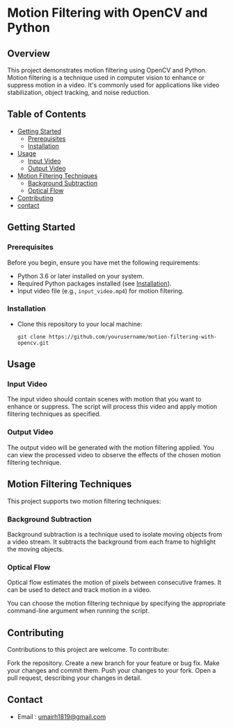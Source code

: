 # Motion Filtering with OpenCV and Python

## Overview

This project demonstrates motion filtering using OpenCV and Python. Motion filtering is a technique used in computer vision to enhance or suppress motion in a video. It's commonly used for applications like video stabilization, object tracking, and noise reduction.

## Table of Contents

- [Getting Started](#getting-started)
  - [Prerequisites](#prerequisites)
  - [Installation](#installation)
- [Usage](#usage)
  - [Input Video](#input-video)
  - [Output Video](#output-video)
- [Motion Filtering Techniques](#motion-filtering-techniques)
  - [Background Subtraction](#background-subtraction)
  - [Optical Flow](#optical-flow)
- [Contributing](#contributing)
- [contact](#contact)

## Getting Started

### Prerequisites

Before you begin, ensure you have met the following requirements:

- Python 3.6 or later installed on your system.
- Required Python packages installed (see [Installation](#installation)).
- Input video file (e.g., `input_video.mp4`) for motion filtering.

### Installation

-  Clone this repository to your local machine:

   ```shell
   git clone https://github.com/yourusername/motion-filtering-with-opencv.git
   ```

## Usage

### Input Video

The input video should contain scenes with motion that you want to enhance or suppress. The script will process this video and apply motion filtering techniques as specified.

### Output Video

The output video will be generated with the motion filtering applied. You can view the processed video to observe the effects of the chosen motion filtering technique.

## Motion Filtering Techniques

This project supports two motion filtering techniques:

### Background Subtraction

Background subtraction is a technique used to isolate moving objects from a video stream. It subtracts the background from each frame to highlight the moving objects.

### Optical Flow

Optical flow estimates the motion of pixels between consecutive frames. It can be used to detect and track motion in a video.

You can choose the motion filtering technique by specifying the appropriate command-line argument when running the script.

## Contributing

Contributions to this project are welcome. To contribute:

Fork the repository.
Create a new branch for your feature or bug fix.
Make your changes and commit them.
Push your changes to your fork.
Open a pull request, describing your changes in detail.

## Contact

- Email : umairh1819@gmail.com
